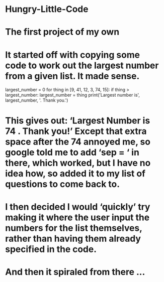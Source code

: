 # Hungry-Little-Code
# The first project of my own

# It started off with copying some code to work out the largest number from a given list. It made sense.

largest_number = 0
for thing in [9, 41, 12, 3, 74, 15]:
  if thing > largest_number:
      largest_number = thing
print('Largest number is', largest_number, '. Thank you.')

# This gives out: ‘Largest Number is 74 . Thank you!’ Except that extra space after the 74 annoyed me, so google told me to add ‘sep = ‘ in there, which worked, but I have no idea how, so added it to my list of questions to come back to.

# I then decided I would ‘quickly’ try making it where the user input the numbers for the list themselves, rather than having them already specified in the code.

# And then it spiraled from there ...
